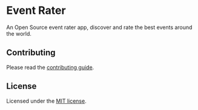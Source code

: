 # Event Rater

An Open Source event rater app, discover and rate the best events around the world.

## Contributing

Please read the [contributing guide](CONTRIBUTING.md).

## License

Licensed under the [MIT license](LICENSE.md).
